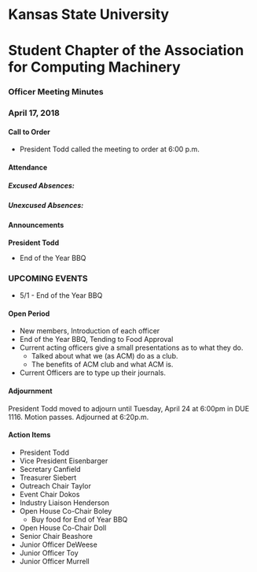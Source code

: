 # Kansas State University
# Student Chapter of the Association for Computing Machinery
### Officer Meeting Minutes
### April 17, 2018


#### Call to Order
 * President Todd called the meeting to order at 6:00 p.m.


#### Attendance
##### Excused Absences:
##### Unexcused Absences:


#### Announcements
**President Todd**
* End of the Year BBQ

### UPCOMING EVENTS
* 5/1 - End of the Year BBQ

#### Open Period
* New members, Introduction of each officer
* End of the Year BBQ, Tending to Food Approval
* Current acting officers give a small presentations as to what they do.
    * Talked about what we (as ACM) do as a club.
    * The benefits of ACM club and what ACM is.
* Current Officers are to type up their journals.

#### Adjournment
President Todd moved to adjourn until Tuesday, April 24 at 6:00pm in DUE 1116. Motion passes. Adjourned at 6:20p.m.

#### Action Items
* President Todd
* Vice President Eisenbarger
* Secretary Canfield
* Treasurer Siebert
* Outreach Chair Taylor
* Event Chair Dokos
* Industry Liaison Henderson
* Open House Co-Chair Boley
    * Buy food for End of Year BBQ
* Open House Co-Chair Doll
* Senior Chair Beashore
* Junior Officer DeWeese
* Junior Officer Toy
* Junior Officer Murrell